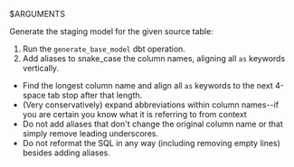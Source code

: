 $ARGUMENTS

Generate the staging model for the given source table:

1. Run the `generate_base_model` dbt operation.
2. Add aliases to snake_case the column names, aligning all `as` keywords vertically.
  - Find the longest column name and align all `as` keywords to the next 4-space tab stop after that length.
  - (Very conservatively) expand abbreviations within column names--if you are certain you know what it is referring to from context
  - Do not add aliases that don't change the original column name or that simply remove leading underscores.
  - Do not reformat the SQL in any way (including removing empty lines) besides adding aliases.
